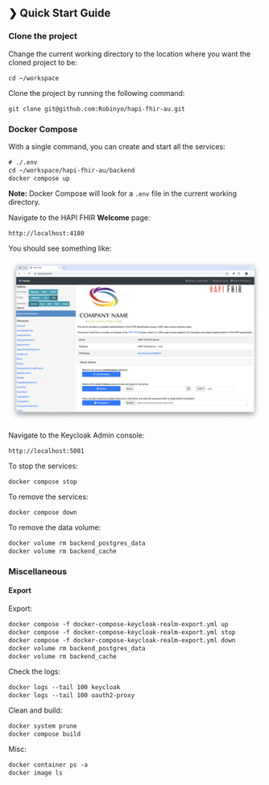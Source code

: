 ## ❯ Quick Start Guide

### Clone the project

Change the current working directory to the location where you want the cloned project to be:

```
cd ~/workspace
```

Clone the project by running the following command:

```
git clone git@github.com:Robinyo/hapi-fhir-au.git

``` 

### Docker Compose

With a single command, you can create and start all the services:

```
# ./.env
cd ~/workspace/hapi-fhir-au/backend
docker compose up
```

**Note:** Docker Compose will look for a `.env` file in the current working directory.

Navigate to the HAPI FHIR **Welcome** page: 

```
http://localhost:4180
```

You should see something like:

<p align="center">
  <img src="./welcome.png" alt="Welcome page"/>
</p>

Navigate to the Keycloak Admin console:

```
http://localhost:5001
```

To stop the services:

```
docker compose stop
```

To remove the services:

```
docker compose down
```

To remove the data volume:

```
docker volume rm backend_postgres_data
docker volume rm backend_cache
```

### Miscellaneous 

#### Export

Export:

```
docker compose -f docker-compose-keycloak-realm-export.yml up
docker compose -f docker-compose-keycloak-realm-export.yml stop
docker compose -f docker-compose-keycloak-realm-export.yml down
docker volume rm backend_postgres_data
docker volume rm backend_cache
```

Check the logs:

```
docker logs --tail 100 keycloak
docker logs --tail 100 oauth2-proxy
```

Clean and build:

```
docker system prune
docker compose build
```

Misc:

```
docker container ps -a
docker image ls
```

